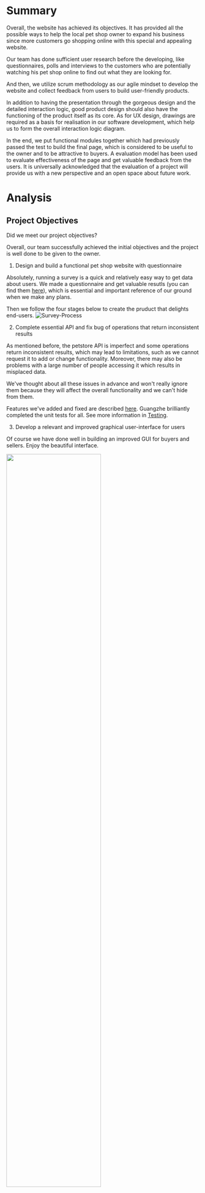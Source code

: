 # Summary

Overall, the website has achieved its objectives. It has provided all the possible ways to help the local pet shop owner to expand his business since more customers go shopping online with this special and appealing website.

Our team has done sufficient user research before the developing, like questionnaires, polls and interviews to the customers who are potentially watching his pet shop online to find out what they are looking for.

And then, we utilize scrum methodology as our agile mindset to develop the website and collect feedback from users to build user-friendly products.

In addition to having the presentation through the gorgeous design and the detailed interaction logic, good product design should also have the functioning of the product itself as its core. As for UX design, drawings are required as a basis for realisation in our software development, which help us to form the overall interaction logic diagram.

In the end, we put functional modules together which had previously passed the test to build the final page, which is considered to be useful to the owner and to be attractive to buyers. A evaluation model has been used to evaluate effectiveness of the page and get valuable feedback from the users. It is universally acknowledged that the evaluation of a project will provide us with a new perspective and an open space about future work.

# Analysis

## Project Objectives

Did we meet our project objectives?

Overall, our team successfully achieved the initial objectives and the project is well done to be given to the owner.

1. Design and build a functional pet shop website with questionnaire

Absolutely, running a survey is a quick and relatively easy way to get data about users. We made a questionnaire and get valuable resutls (you can find them [here](https://github.com/GuangzheWen/web-softwaretools-plain/blob/main/report/Process.md#the-answers)), which is essential and important reference of our ground when we make any plans.

Then we follow the four stages below to create the pruduct that delights end-users.
![Survey-Process](https://github.com/GuangzheWen/web-softwaretools-plain/blob/main/images/Survey-Process.png)


2. Complete essential API and fix bug of operations that return inconsistent results

As mentioned before, the petstore API is imperfect and some operations return inconsistent results, which may lead to limitations, such as we cannot request it to add or change functionality. Moreover, there may also be problems with a large number of people accessing it which results in misplaced data.

We've thought about all these issues in advance and won't really ignore them because they will affect the overall functionality and we can't hide from them.

Features we've added and fixed are described [here](https://github.com/GuangzheWen/web-softwaretools-plain/blob/main/report/Background.md#description-of-all-features). Guangzhe brilliantly completed the unit tests for all. See more information in [Testing](https://github.com/GuangzheWen/web-softwaretools-plain/blob/main/report/Features.md#testing).

3. Develop a relevant and improved graphical user-interface for users

Of course we have done well in building an improved GUI for buyers and sellers. Enjoy the beautiful interface.

<img src="https://github.com/GuangzheWen/web-softwaretools-plain/blob/main/images/index.png" width = "70%" />

For more information refer to [Final UX](https://github.com/GuangzheWen/web-softwaretools-plain/blob/main/report/Front%20End%20UX.md#final-ux).

4. Demonstrate the website is satisfactory and attractive

Success of any software product depends upon the kind of user-experience it offers. We always keep the end-user in mind during the development process. We may develop a totally different system in the future, one criterion that every software is judged upon is whether it is user-friendly, despite having unique functionalities and features.

So we offered our initial website to potential users to collect their opinions and suggestions. Then we discuss their ideas internally. If they are reasonable, we decide to add or modify the sections accordingly. Here are features we added to make the website satisfactory and attractive after the feedback.

- User request to add a search function
- User request to change the search function from an exact search to a fuzzy search
- Post an example of input next to the find box
- FIxed searching input as case insensitive

5. Engage in group work to get skills how to build a user-friendly website with group practice

It is essential for us to understand our development is based on a team if teams to be high-performing. Essential engineering practices are always behind the best software that humanity has produced. In this way, we spend a new section to introduce our group practice. Please click [Group practice](#jump1) for more details.

## Checklist

Broadly, we finished the targets we set before. Every task is achieved with sufficient evidence.

- [x] An interviewer with the owner to learn about his attitudes, ideas, and desires.
- [x] Perform Focus Groups[2] methodology to do user research and form the user stories.
- [x] Take the codebase of the pet store and improve pet store api in need.
- [x] Analyze our site according to the results of user research and the interview with customers and the owner.
- [x] Add essential new features to meet the demands from users.
- [x] Unit testing and integration testing with user input to make sure the website could run correctly.
- [x] Do a survey to find out items need to be improved in the next step.
- [x] Scheduled product delivery and get feedback from users.

# Reflection

The development process has been a valuable learning opportunity for us, and we have learn a lot from this new experience - enjoying developing user-friendly software with others - in this group project, especially affected by the coronavirus pandemic. We totally agree that the creating a positive user experience is the key to developing user-friendly software.

## Group practice

We focused a lot of our energy into engaging in group work with notable challenges, not only coding but also talking to people - the owner, customers and team members. As mentioned, this is a new and changing process for us. Individuals could finish their own coursework on his or her own pace while it is impossible occurred in group working. For teams to be effective, the people in the team must be able to work together to contribute collectively to team outcomes. In other words, in teams, the internal characteristics are the people in the team and how they interact with each other.

Here we would like to display our <span id="jump1">group practice</span>.

### Regular meeting

When our team first got together, we all were confused since we were assigned randomly after receiving the resit email. Gang advised we could have an online meeting to get familiar with each other. But just as Jiangqi once said:" We likely sit around in front of the computers and look at each other, not knowing how to begin in our first meeting." Initially we are not likely a team.

However, team effectiveness is enhanced by daily meeting at the beginning. Over time we were getting to know each other, to know what to expect from each other, and to know how to divide the labor and assign tasks. Through this process, we begin to operate as a team instead of a collection of individuals.

Although we cannot organize daily meeting as planned because of the fact it will affect our normal work progress, we still try our best to have regular meeting which is recorded by Gang in [Process](https://github.com/GuangzheWen/web-softwaretools-plain/blob/main/report/Process.md).

### Continuous Integration

Continuous Integration (CI) is a software development practice where members of a team integrate their work frequently, usually each person integrates at least daily. Luckily, we were committing the work to a version control system during the coding process.

We use GitHub's remote repository to keep our code and we think that GitHub is perfect for team development, where members can share contributions on it. In our opinion, GitHub is more than just a web cloud drive, it is a platform for multiple people to work simultaneously, providing sharing features, version control features, and member contribution statistics.

### User research

To ensure that a new software is successful, the area that developers need to focus on most is user experience. User research is the methodic study of target users so we are able have the sharpest possible insights to coordinate our work to make a user-friendly product.

To maximize the profits of pet stores, we must really understand the needs of users, not only the customers, but also the owner.

Here is a part of our [survey](https://github.com/GuangzheWen/web-softwaretools-plain/blob/main/report/Process.md#the-results-of-user-research), for example:

> Questions
> 1. What the most helpful feature do you think when you look for a pet online? (Image, videos, filters, pop up ads, search)
>    If the interview said filters, ask: Can you list some of the filter conditions that you usually use? (tags, categories, status, inventories etc.)
> 2. Do reviews section important for you? Why?
> 3. Which one do you prefer to sign up to use the website? Compulsory or optional? Why?
> 4. What will make you trust the website to add your personal details for signing up? Positive reviews, Best Selling, or More ads and marketing?
> 5. Do you want to see some pets’ food suggestion or other advice for pets? Why?
> 6. Do you recommend any different feature that you think will value the pets shop website?

We chose individuals to have interviews with them and had records of the conversation after permission, which is concluded in [The Answers](https://github.com/GuangzheWen/web-softwaretools-plain/blob/main/report/Process.md#the-answers).

During this process, we learned to listen to users’ words in their perspectives, and covered any new problems and spot trends to figure out user stories. The user stories are clear on our [third meeting](https://github.com/GuangzheWen/web-softwaretools-plain/blob/main/report/Process.md#meeting-log-1), which is really helpful for us to create software that users find desirable and easy to use.

## Teamwork

### COVID-19 effect

As the coronavirus outbreak has intensified last year, the negative consequential effects begins to appear. Obviously, our team work was affected by the COVID-19, which could be concluded in two aspects.

On the one hand, people can not have a face-to-face talk owning to relevant rules, and some members have returned to their country rather than staying in the Bristol. This increased the cost of exchanging ideas and discussion with team members. Besides, it has presented challenges when we did user research over time through questionnaires.

On the other hand, the pandemic impacted our physical and psychological health indeed. Some left the Bristol and returned to their home may face the self-isolation, which made it more difficult to stay enthusiastic and motivated throughout the project, specially in front of the computer screen for a whole day. Alfymore even felt uncomfortable after vaccine.

Under this difficult period, we have tried our best to tackle the problems. Regular meeting prevented us from feelings of isolation lonely as all group members were able to think aloud study and talk with each other online if he like. If somebody feel uncomfortable today, we'd like to comfort him, persuade him to have a rest with the absence for today's meeting. He will get the information and his assigned task from the meeting log or the chat on Teams.

In a conclusion, COVID-19 cause troubles for us, but we share our feelings and encourage each other to face the problems through this tough period.


### Communication Tools

In spite of covid restrictions and working remotely, we found that our communication channels worked fluently and finished our teamwork after all.

- Microsoft Teams is main communication channels for us to discuss and organize daily meeting. We arrange the regular meeting at proper time in order that everyone could be full of energy to participate it geiven the different time zones.

	<img src="https://github.com/GuangzheWen/web-softwaretools-plain/blob/main/images/Teams.png" width = "30%" />

- Before the meeting starts, each member needs to send his recent progress and discovery to the chat box, so that everyone is familiar with the content in advance. When we are not in meetings, we will also discuss the trivial issues arising from the project in the chat box at any time.

- The questionnaire was designed and shared by Microsoft 365, so we could edit it together and comment whatever we prefer to express own thoughts.

- We use Gantt chart to plan the whole project. Team members could update the actual task start and end times.

- "Technical Log" is necessary to record development process, since other members will have better understanding of the progress.

- Owing to the fact that most of our team members are Chinese, the Chinese use WeChat to share opinions, one kind of immediate communication tool which is popular in China. Although immediate communication sometimes seems to be annoying, but it's quite suitable during short-time development.

	<img src="https://github.com/GuangzheWen/web-softwaretools-plain/blob/main/images/wechat.png" width = "30%" />

## Personal feelings

> This project gave me a new experience. Fixed topics and random teammates add a lot of challenges to this project, but this is the charm of group cooperation. In future work or life scenes, we can never choose the environment we are familiar with 100%, there is always a process of adaptation. Fortunately, all five members of the team were very active in this project. I was mainly responsible for the management and progress control of the whole project, so I often communicated with each team member about their work and difficulties, and tried to solve problems together, which made me feel the importance of team communication for the completion of the project. I was also very happy to participate in the user survey and chat with users, which made me feel that our project is very meaningful. What surprised me more was that, through group cooperation, the seemingly grand work could be finished with high quality in such a short period of time. It also helps me understand what Allison said to me earlier, that we have the ability to do more than just code!
> -- Gang Li

> That was a privilege to work with different friendly course mates in a project.
> I have been learning different skills through this experience. I can tell that group working can make study more efficient and fun. Working with my team project enables me to pool my ideas and see problems from different perspectives. In my group, we have achieved more tasks that couldn’t have been accomplished by myself. During that experience, I have managed to develop some essential skills such as:
> Effective communication: As we agreed to meet on daily basis at 11am via teams to discuss the project’s aspects and each one’s progress. Also, we were always available online during the day to share questions relevant to the project.
> Group roles: All five members have got a specific role to be able to monitor our progress.
> Group working is likely to become an important aspect of our working life
> -- Alfymora Joseph

> To be honest, it is really a hard period for me and I often felt depressed at the end of July. But the regular conversation in this group encourage me and keep me busy so that I have chance to forget something unhappy. I hope everyone in our group could eat healthily, have a good sleep routine, and get outside for fresh air and exercise each day. These things can all have a positive effect on your mood. Working in a new team is so amazing!
> -- Jiangqi Lou

> What was different this time compared to the last group project was that I had an extremely strong sense of involvement. With the help of Gang's plan, each of us successfully completed our part of the project. It gave me a taste of the sweetness of teamwork, which is the happiness of having your head buried in a job you love and are good at. In the past, I had I had a fluke mentality, expecting my teammates to do more, this time I adjusted my mindset and tried to do what I could to contribute to the team, and it was in this team spirit that each of us got the job done. I also saw how we helped each other out, for example, discussing bugs when we didn't know how to fix them, helping someone upload a GitHub CLI when it wasn't working well, and so on. This Resit has allowed me to discover new possibilities for my future work, and thankfully, it has been worthwhile and has made me feel that I am more deserving of this degree.
> -- Guangzhe Wen
